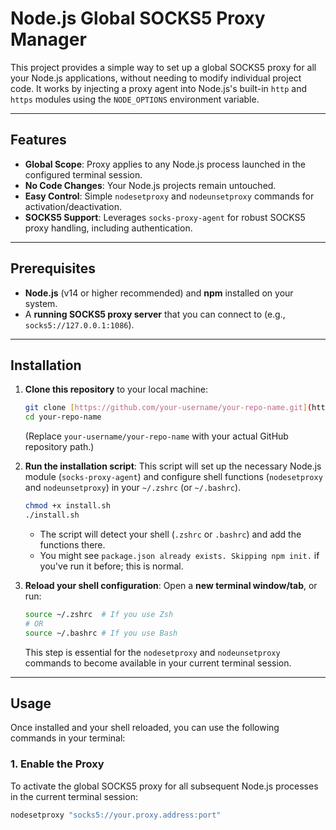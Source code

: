 # Node.js Global SOCKS5 Proxy Manager

This project provides a simple way to set up a global SOCKS5 proxy for all your Node.js applications, without needing to modify individual project code. It works by injecting a proxy agent into Node.js's built-in `http` and `https` modules using the `NODE_OPTIONS` environment variable.

---

## Features

* **Global Scope**: Proxy applies to any Node.js process launched in the configured terminal session.
* **No Code Changes**: Your Node.js projects remain untouched.
* **Easy Control**: Simple `nodesetproxy` and `nodeunsetproxy` commands for activation/deactivation.
* **SOCKS5 Support**: Leverages `socks-proxy-agent` for robust SOCKS5 proxy handling, including authentication.

---

## Prerequisites

* **Node.js** (v14 or higher recommended) and **npm** installed on your system.
* A **running SOCKS5 proxy server** that you can connect to (e.g., `socks5://127.0.0.1:1086`).

---

## Installation

1.  **Clone this repository** to your local machine:
    ```bash
    git clone [https://github.com/your-username/your-repo-name.git](https://github.com/your-username/your-repo-name.git)
    cd your-repo-name
    ```
    (Replace `your-username/your-repo-name` with your actual GitHub repository path.)

2.  **Run the installation script**:
    This script will set up the necessary Node.js module (`socks-proxy-agent`) and configure shell functions (`nodesetproxy` and `nodeunsetproxy`) in your `~/.zshrc` (or `~/.bashrc`).

    ```bash
    chmod +x install.sh
    ./install.sh
    ```
    * The script will detect your shell (`.zshrc` or `.bashrc`) and add the functions there.
    * You might see `package.json already exists. Skipping npm init.` if you've run it before; this is normal.

3.  **Reload your shell configuration**:
    Open a **new terminal window/tab**, or run:
    ```bash
    source ~/.zshrc  # If you use Zsh
    # OR
    source ~/.bashrc # If you use Bash
    ```
    This step is essential for the `nodesetproxy` and `nodeunsetproxy` commands to become available in your current terminal session.

---

## Usage

Once installed and your shell reloaded, you can use the following commands in your terminal:

### 1. Enable the Proxy

To activate the global SOCKS5 proxy for all subsequent Node.js processes in the current terminal session:

```bash
nodesetproxy "socks5://your.proxy.address:port"